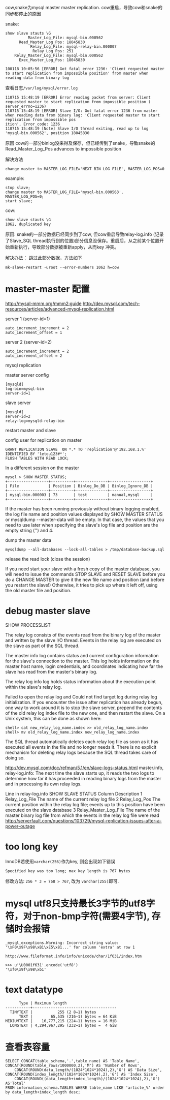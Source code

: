 

cow,snake为mysql master master replication. cow重启，导致cow和snake的同步都停止的原因

snake:

	show slave stauts \G
              Master_Log_File: mysql-bin.000562
          Read_Master_Log_Pos: 18045830
               Relay_Log_File: mysql-relay-bin.000007
                Relay_Log_Pos: 251
        Relay_Master_Log_File: mysql-bin.000562
          Exec_Master_Log_Pos: 18045830

	100118 10:05:56 [ERROR] Got fatal error 1236: 'Client requested master to start replication from impossible position' from master when reading data from binary log

查看日志`/var/log/mysql/error.log`

	110715 15:48:19 [ERROR] Error reading packet from server: Client requested master to start replication from impossible position ( server_errno=1236)
	110715 15:48:19 [ERROR] Slave I/O: Got fatal error 1236 from master when reading data from binary log: 'Client requested master to start replication from impossible pos
	ition', Error_code: 1236
	110715 15:48:19 [Note] Slave I/O thread exiting, read up to log 'mysql-bin.000562', position 18045830

原因 cow的一部分binlog没来得及保存，但已经传到了snake，导致snake的Read_Master_Log_Pos advances to impossible position

解决方法

	change master to MASTER_LOG_FILE='NEXT BIN LOG FILE', MASTER_LOG_POS=0

example:

	stop slave;
	change master to MASTER_LOG_FILE='mysql-bin.000563',  MASTER_LOG_POS=0;
	start slave;


cow:

	show slave stauts \G
	1062, duplicated key

原因: snake的一部分数据已经同步到了cow, 但cow重启导致relay-log.info (记录了Slave_SQL thread执行到的位置)部分信息没保存。重启后，从之前某个位置开始重新执行，导致部分数据被重新apply，从而key 冲突。

解决办法： 跳过此部分数据，方法如下

	mk-slave-restart -uroot --error-numbers 1062 h=cow


# master-master 配置

http://mysql-mmm.org/mmm2:guide
http://dev.mysql.com/tech-resources/articles/advanced-mysql-replication.html

server 1 (server-id=1)

	auto_increment_increment = 2
	auto_increment_offset = 1

server 2 (server-id=2)

	auto_increment_increment = 2
	auto_increment_offset = 2

mysql replication

master server config

	[mysqld]
	log-bin=mysql-bin
	server-id=1

slave server

	[mysqld]
	server-id=2
	relay-log=mysqld-relay-bin

restart master and slave

config user for replication on master

	GRANT REPLICATION SLAVE  ON *.* TO 'replication'@'192.168.1.%' IDENTIFIED BY 'letou123#*';
	FLUSH TABLES WITH READ LOCK;

In a different session on the master

	mysql > SHOW MASTER STATUS;
	+------------------+----------+--------------+------------------+
	| File             | Position | Binlog_Do_DB | Binlog_Ignore_DB |
	+------------------+----------+--------------+------------------+
	| mysql-bin.000003 | 73       | test         | manual,mysql     |
	+------------------+----------+--------------+------------------+

If the master has been running previously without binary logging enabled, the log file name and position values displayed by SHOW MASTER STATUS or mysqldump --master-data will be empty. In that case, the values that you need to use later when specifying the slave's log file and position are the empty string ('') and 4.

dump the master data

	mysqldump --all-databases --lock-all-tables > /tmp/database-backup.sql

release the read lock (close the session)

If you need start your slave with a fresh copy of the master database, you will need to issue the commands 
STOP SLAVE and RESET SLAVE before you do a CHANGE MASTER to give it the new file name and position (and before you restart the slave!)
Otherwise, it tries to pick up where it left off, using the old master file and position.

# debug master slave

SHOW PROCESSLIST

The relay log consists of the events read from the binary log of the master and written by the slave I/O thread. Events in the relay log are executed on the slave as part of the SQL thread.

The master info log contains status and current configuration information for the slave's connection to the master. This log holds information on the master host name, login credentials, and coordinates indicating how far the slave has read from the master's binary log.

The relay log info log holds status information about the execution point within the slave's relay log.

 Failed to open the relay log and Could not find target log during relay log initialization. 
If you encounter the issue after replication has already begun, one way to work around it is to stop the slave server, prepend the contents of the old relay log index file to the new one, and then restart the slave. On a Unix system, this can be done as shown here:

	shell> cat new_relay_log_name.index >> old_relay_log_name.index
	shell> mv old_relay_log_name.index new_relay_log_name.index

The SQL thread automatically deletes each relay log file as soon as it has executed all events in the file and no longer needs it. There is no explicit mechanism for deleting relay logs because the SQL thread takes care of doing so. 

http://dev.mysql.com/doc/refman/5.1/en/slave-logs-status.html
 master.info, relay-log.info: The next time the slave starts up, it reads the two logs to determine how far it has proceeded in reading binary logs from the master and in processing its own relay logs.

Line in relay-log.info	SHOW SLAVE STATUS Column	Description
1	Relay_Log_File	The name of the current relay log file
2	Relay_Log_Pos	The current position within the relay log file; events up to this position have been executed on the slave database
3	Relay_Master_Log_File	The name of the master binary log file from which the events in the relay log file were read
http://serverfault.com/questions/103729/mysql-replication-issues-after-a-power-outage

# too long key

InnoDB若使用`varchar(256)`作为key, 则会出现如下错误

	Specified key was too long; max key length is 767 bytes

修改方法: `256 * 3 = 768 > 767`, 改为 `varchar(255)`即可.

# mysql utf8只支持最长3字节的utf8字符，对于non-bmp字符(需要4字节), 存储时会报错

	_mysql_exceptions.Warning: Incorrect string value: '\xF0\x9F\x98\xB1\xE5\x81...' for column 'extra' at row 1

	http://www.fileformat.info/info/unicode/char/1f631/index.htm

	>>> u'\U0001f631'.encode('utf8')
	'\xf0\x9f\x98\xb1'


# text datatype


		  Type | Maximum length
	-----------+-------------------------------------
	  TINYTEXT |           255 (2 8−1) bytes
		  TEXT |        65,535 (216−1) bytes = 64 KiB
	MEDIUMTEXT |    16,777,215 (224−1) bytes = 16 MiB
	  LONGTEXT | 4,294,967,295 (232−1) bytes =  4 GiB

# 查看表容量

	SELECT CONCAT(table_schema,'.',table_name) AS 'Table Name', CONCAT(ROUND(table_rows/1000000,2),'M') AS 'Number of Rows',
		CONCAT(ROUND(data_length/(1024*1024*1024),2),'G') AS 'Data Size', CONCAT(ROUND(index_length/(1024*1024*1024),2),'G') AS 'Index Size',
		CONCAT(ROUND((data_length+index_length)/(1024*1024*1024),2),'G') AS'Total'
	FROM information_schema.TABLES WHERE table_name LIKE 'article_%' order by data_length+index_length desc;
